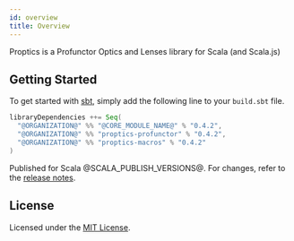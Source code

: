 ```yaml
---
id: overview
title: Overview
---
```


Proptics is a Profunctor Optics and Lenses library for Scala (and Scala.js)

## Getting Started

To get started with [sbt](https://scala-sbt.org), simply add the following line to your `build.sbt` file.

```scala
libraryDependencies ++= Seq(
  "@ORGANIZATION@" %% "@CORE_MODULE_NAME@" % "0.4.2",
  "@ORGANIZATION@" %% "proptics-profunctor" % "0.4.2",
  "@ORGANIZATION@" %% "proptics-macros" % "0.4.2"
)
```

Published for Scala @SCALA_PUBLISH_VERSIONS@. For changes, refer to the [release notes](https://github.com/sagifogel/proptics/releases).

## License

Licensed under the [MIT License](https://github.com/sagifogel/Proptics/blob/master/LICENSE).
